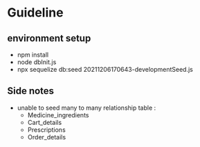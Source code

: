 # Guideline

## environment setup

- npm install
- node dbInit.js
- npx sequelize db:seed 20211206170643-developmentSeed.js

## Side notes

- unable to seed many to many relationship table :
  - Medicine_ingredients
  - Cart_details
  - Prescriptions
  - Order_details
